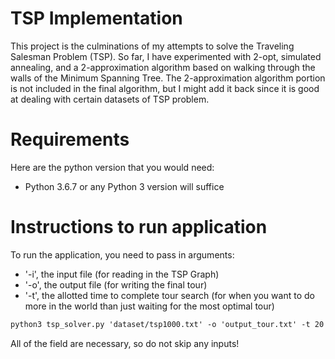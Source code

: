 # TSP Implementation

This project is the culminations of my attempts to solve the Traveling Salesman Problem (TSP). So far, I have experimented with 2-opt, simulated annealing, and a 2-approximation algorithm based on walking through the walls of the Minimum Spanning Tree. The 2-approximation algorithm portion is not included in the final algorithm, but I might add it back since it is good at dealing with certain datasets of TSP problem.

# Requirements
Here are the python version that you would need:
* Python 3.6.7 or any Python 3 version will suffice

# Instructions to run application
To run the application, you need to pass in arguments:
* '-i', the input file (for reading in the TSP Graph)
* '-o', the output file (for writing the final tour)
* '-t', the allotted time to complete tour search
(for when you want to do more in the world than just waiting for the most optimal tour)
```markdown
python3 tsp_solver.py 'dataset/tsp1000.txt' -o 'output_tour.txt' -t 20
```
All of the field are necessary, so do not skip any inputs!
